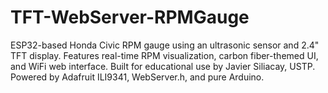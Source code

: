 # TFT-WebServer-RPMGauge
ESP32-based Honda Civic RPM gauge using an ultrasonic sensor and 2.4" TFT display. Features real-time RPM visualization, carbon fiber-themed UI, and WiFi web interface. Built for educational use by Javier Siliacay, USTP. Powered by Adafruit ILI9341, WebServer.h, and pure Arduino.
